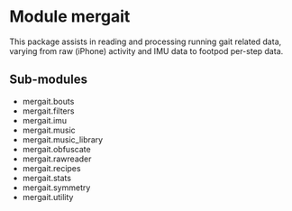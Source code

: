 Module mergait
==============
This package assists in reading and processing running gait related data, varying from raw (iPhone) activity and IMU data to footpod per-step data.

Sub-modules
-----------
* mergait.bouts
* mergait.filters
* mergait.imu
* mergait.music
* mergait.music_library
* mergait.obfuscate
* mergait.rawreader
* mergait.recipes
* mergait.stats
* mergait.symmetry
* mergait.utility
